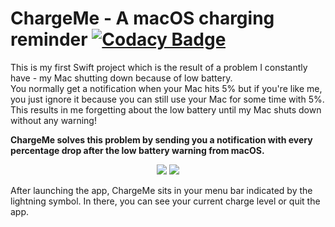 # ChargeMe - A macOS charging reminder [![Codacy Badge](https://api.codacy.com/project/badge/Grade/c72ad18c8abc4cd88fe1146f6d51d15d)](https://www.codacy.com/app/strumswell/ChargeMe?utm_source=github.com&amp;utm_medium=referral&amp;utm_content=strumswell/ChargeMe&amp;utm_campaign=Badge_Grade)

This is my first Swift project which is the result of a problem I constantly have - my Mac shutting down because of low battery.<br> 
You normally get a notification when your Mac hits 5% but if you're like me, you just ignore it because you can still use your Mac for some time with 5%.
This results in me forgetting about the low battery until my Mac shuts down without any warning!

<b>ChargeMe solves this problem by sending you a notification with every percentage drop after the low battery warning from macOS.</b>
<p align="center">
  <img src="https://i.imgur.com/tgBoKEK.png">
  <img src="https://i.imgur.com/F766FLd.png">
</p>
After launching the app, ChargeMe sits in your menu bar indicated by the lightning symbol. In there, you can see your current charge level or quit the app.
